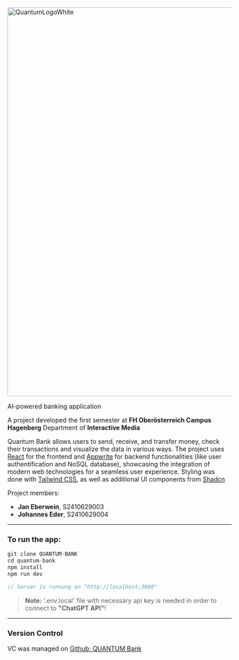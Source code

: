 <img width="875" alt="QuantumLogoWhite" src="https://github.com/user-attachments/assets/6f965906-1251-490b-8bf8-c61c2605f1ab">

AI-powered banking application

A project developed the first semester at **FH Oberösterreich Campus Hagenberg** Department of **Interactive Media**


Quantum Bank allows users to send, receive, and transfer money, check their transactions and visualize the data in various ways.
The project uses [React](https://react.dev/) for the frontend and [Appwrite](https://appwrite.io/) for backend functionalities (like user authentification and NoSQL database), showcasing the integration of modern web technologies for a seamless user experience. Styling was done with [Tailwind CSS](https://tailwindcss.com/), as well as additional UI components from [Shadcn](https://ui.shadcn.com/) 

Project members:

- **Jan Eberwein**, S2410629003
- **Johannes Eder**, S2410629004

---

### To run the app:

```js
git clone QUANTUM-BANK
cd quantum-bank
npm install
npm run dev

// Server is runnung on "http://localhost:3000"
```

> **Note:** '.env.local' file with necessary api key is needed in order to connect to **"ChatGPT API"**!

---

### Version Control
VC was managed on [Github: QUANTUM Bank ](https://github.com/jan-eberwein/quantum-bank/)
